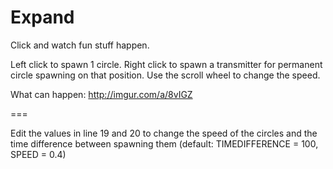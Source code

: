 Expand
======

Click and watch fun stuff happen.

Left click to spawn 1 circle.
Right click to spawn a transmitter for permanent circle spawning on that position.
Use the scroll wheel to change the speed.

What can happen: http://imgur.com/a/8vIGZ

===

Edit the values in line 19 and 20 to change the speed of the circles and the time difference between spawning them (default: TIMEDIFFERENCE = 100, SPEED = 0.4)
